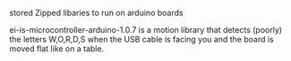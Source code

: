 stored Zipped libaries to run on arduino boards

ei-is-microcontroller-arduino-1.0.7 is a motion library that detects (poorly) the letters W,O,R,D,S when the USB cable is facing you and the board is moved flat like on a table.
